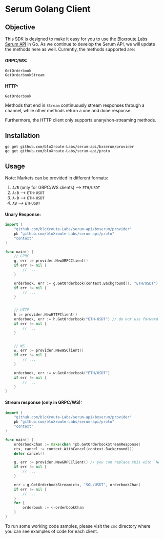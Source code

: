# Serum Golang Client

## Objective
This SDK is designed to make it easy for you to use the [Bloxroute Labs Serum API](https://github.com/bloXroute-Labs/serum-api)
in Go. As we continue to develop the Serum API, we will update the methods here as well. Currently, the methods supported are:

#### GRPC/WS:
```azure
GetOrderbook
GetOrderbookStream
```

#### HTTP:
```azure
GetOrderbook
```
Methods that end in `Stream` continuously stream responses through a channel, while other methods return a one and done response.

Furthermore, the HTTP client only supports unary/non-streaming methods.

## Installation
```
go get github.com/bloXroute-Labs/serum-api/bxserum/provider
go get github.com/bloXroute-Labs/serum-api/proto
```

## Usage
Note: Markets can be provided in different formats:
1. `A/B` (only for GRPC/WS clients) --> `ETH/USDT`
2. `A:B` --> `ETH:USDT`
3. `A-B` --> `ETH-USDT`
4. `AB` --> `ETHUSDT`

#### Unary Response:
```go
import (
    "github.com/bloXroute-Labs/serum-api/bxserum/provider"
    pb "github.com/bloXroute-Labs/serum-api/proto"
    "context"
)

func main() {
    // GPRC
    g, err := provider.NewGRPCClient()
    if err != nil {
        // ...
    }

    orderbook, err := g.GetOrderbook(context.Background(), "ETH/USDT")
    if err != nil {
        // ...
    }


    // HTTP
    h := provider.NewHTTPClient()
    orderbook, err := h.GetOrderbook("ETH-USDT") // do not use forward slashes for the HTTP market parameter
    if err != nil {
        // ...
    }


    // WS
    w, err := provider.NewWSClient()
    if err != nil {
        // ...
    }

    orderbook, err := w.GetOrderbook("ETH/USDT")
    if err != nil {
        // ...
    }
}

```
#### Stream response (only in GRPC/WS):
```go
import (
    "github.com/bloXroute-Labs/serum-api/bxserum/provider"
    pb "github.com/bloXroute-Labs/serum-api/proto"
    "context"
)

func main() {
    orderbookChan := make(chan *pb.GetOrderbookStreamResponse)
    ctx, cancel := context.WithCancel(context.Background())
    defer cancel()

    g, err := provider.NewGRPCClient() // you can replace this with `NewWSClient()` to use WebSockets
    if err != nil {
        // ...
    }

    err = g.GetOrderbookStream(ctx, "SOL/USDT", orderbookChan)
    if err != nil {
        // ...
    }
    for {
        orderbook := <-orderbookChan
    }
}
```

To run some working code samples, please visit the `cmd` directory where you can see examples of code for each client.